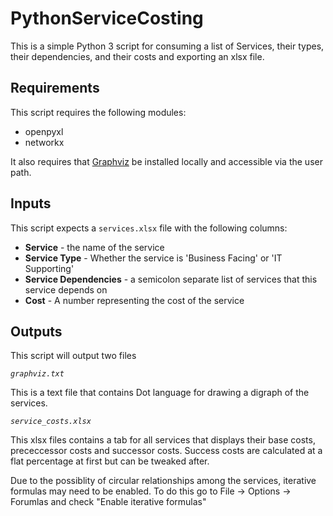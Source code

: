 # PythonServiceCosting
This is a simple Python 3 script for consuming a list of Services, their types, their dependencies, and their costs and exporting an xlsx file.

## Requirements
This script requires the following modules:

* openpyxl
* networkx

It also requires that [Graphviz](http://www.graphviz.org/ "Graphviz") be installed locally and accessible via the user path.


## Inputs

This script expects a `services.xlsx` file with the following columns:
* **Service** - the name of the service
* **Service Type** - Whether the service is 'Business Facing' or 'IT Supporting'
* **Service Dependencies** - a semicolon separate list of services that this service depends on
* **Cost** - A number representing the cost of the service

## Outputs

This script will output two files

*`graphviz.txt`*

This is a text file that contains Dot language for drawing a digraph of the services.

*`service_costs.xlsx`*

This xlsx files contains a tab for all services that displays their base costs, prececcessor costs and successor costs.  Success costs are calculated at a flat percentage at first but can be tweaked after.

Due to the possiblity of circular relationships among the services, iterative formulas may need to be enabled.  To do this go to File -> Options -> Forumlas and check "Enable iterative formulas"
